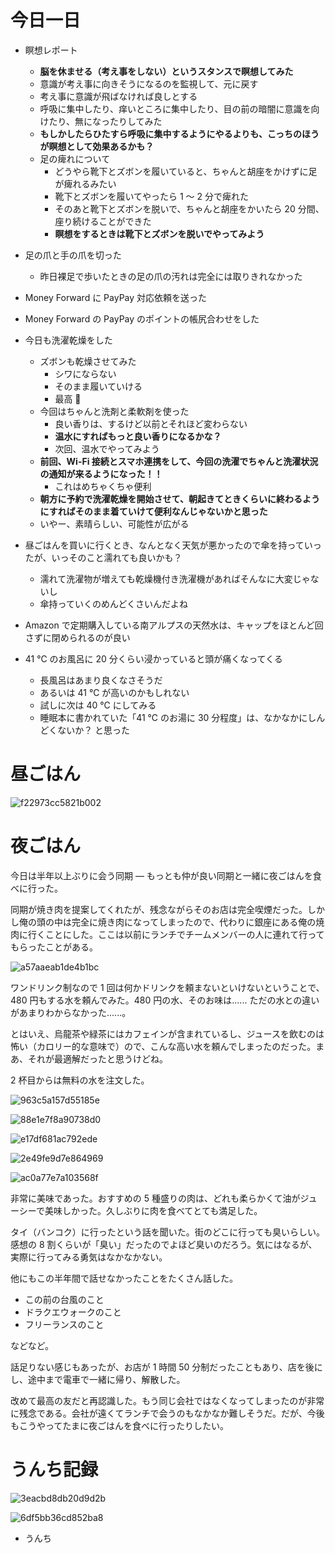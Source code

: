 # 今日一日
- 瞑想レポート
    - **脳を休ませる（考え事をしない）というスタンスで瞑想してみた**
    - 意識が考え事に向きそうになるのを監視して、元に戻す
    - 考え事に意識が飛ばなければ良しとする
    - 呼吸に集中したり、痒いところに集中したり、目の前の暗闇に意識を向けたり、無になったりしてみた
    - **もしかしたらひたすら呼吸に集中するようにやるよりも、こっちのほうが瞑想として効果あるかも？**
    - 足の痺れについて
        - どうやら靴下とズボンを履いていると、ちゃんと胡座をかけずに足が痺れるみたい
        - 靴下とズボンを履いてやったら 1 〜 2 分で痺れた
        - そのあと靴下とズボンを脱いで、ちゃんと胡座をかいたら 20 分間、座り続けることができた
        - **瞑想をするときは靴下とズボンを脱いでやってみよう**

- 足の爪と手の爪を切った
    - 昨日裸足で歩いたときの足の爪の汚れは完全には取りきれなかった

- Money Forward に PayPay 対応依頼を送った

- Money Forward の PayPay のポイントの帳尻合わせをした

- 今日も洗濯乾燥をした
    - ズボンも乾燥させてみた
        - シワにならない
        - そのまま履いていける
        - 最高 👏
    - 今回はちゃんと洗剤と柔軟剤を使った
        - 良い香りは、するけど以前とそれほど変わらない
        - **温水にすればもっと良い香りになるかな？**
        - 次回、温水でやってみよう
    - **前回、Wi-Fi 接続とスマホ連携をして、今回の洗濯でちゃんと洗濯状況の通知が来るようになった！！**
        - これはめちゃくちゃ便利
    - **朝方に予約で洗濯乾燥を開始させて、朝起きてときくらいに終わるようにすればそのまま着ていけて便利なんじゃないかと思った**
    - いやー、素晴らしい、可能性が広がる

- 昼ごはんを買いに行くとき、なんとなく天気が悪かったので傘を持っていったが、いっそのこと濡れても良いかも？
    - 濡れて洗濯物が増えても乾燥機付き洗濯機があればそんなに大変じゃないし
    - 傘持っていくのめんどくさいんだよね

- Amazon で定期購入している南アルプスの天然水は、キャップをほとんど回さずに閉められるのが良い

- 41 ℃ のお風呂に 20 分くらい浸かっていると頭が痛くなってくる
    - 長風呂はあまり良くなさそうだ
    - あるいは 41 ℃ が高いのかもしれない
    - 試しに次は 40 ℃ にしてみる
    - 睡眠本に書かれていた「41 ℃ のお湯に 30 分程度」は、なかなかにしんどくないか？ と思った

# 昼ごはん
![f22973cc5821b002](/images/2019/10/f22973cc5821b002.jpg)

# 夜ごはん
今日は半年以上ぶりに会う同期 ― もっとも仲が良い同期と一緒に夜ごはんを食べに行った。

同期が焼き肉を提案してくれたが、残念ながらそのお店は完全喫煙だった。しかし俺の頭の中は完全に焼き肉になってしまったので、代わりに銀座にある俺の焼肉に行くことにした。ここは以前にランチでチームメンバーの人に連れて行ってもらったことがある。

![a57aaeab1de4b1bc](/images/2019/10/a57aaeab1de4b1bc.jpg)

ワンドリンク制なので 1 回は何かドリンクを頼まないといけないということで、480 円もする水を頼んでみた。480 円の水、そのお味は...... ただの水との違いがあまりわからなかった......。

とはいえ、烏龍茶や緑茶にはカフェインが含まれているし、ジュースを飲むのは怖い（カロリー的な意味で）ので、こんな高い水を頼んでしまったのだった。まあ、それが最適解だったと思うけどね。

2 杯目からは無料の水を注文した。

![963c5a157d55185e](/images/2019/10/963c5a157d55185e.jpg)

![88e1e7f8a90738d0](/images/2019/10/88e1e7f8a90738d0.jpg)

![e17df681ac792ede](/images/2019/10/e17df681ac792ede.jpg)

![2e49fe9d7e864969](/images/2019/10/2e49fe9d7e864969.jpg)

![ac0a77e7a103568f](/images/2019/10/ac0a77e7a103568f.jpg)

非常に美味であった。おすすめの 5 種盛りの肉は、どれも柔らかくて油がジューシーで美味しかった。久しぶりに肉を食べてとても満足した。

タイ（バンコク）に行ったという話を聞いた。街のどこに行っても臭いらしい。感想の 8 割くらいが「臭い」だったのでよほど臭いのだろう。気にはなるが、実際に行ってみる勇気はなかなかない。

他にもこの半年間で話せなかったことをたくさん話した。

- この前の台風のこと
- ドラクエウォークのこと
- フリーランスのこと

などなど。

話足りない感じもあったが、お店が 1 時間 50 分制だったこともあり、店を後にし、途中まで電車で一緒に帰り、解散した。

改めて最高の友だと再認識した。もう同じ会社ではなくなってしまったのが非常に残念である。会社が遠くてランチで会うのもなかなか難しそうだ。だが、今後もこうやってたまに夜ごはんを食べに行ったりしたい。

# うんち記録
![3eacbd8db20d9d2b](/images/2019/10/3eacbd8db20d9d2b.png)

![6df5bb36cd852ba8](/images/2019/10/6df5bb36cd852ba8.png)

- うんち
